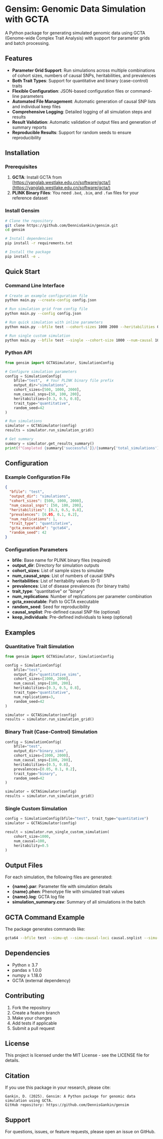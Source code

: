 # Gensim: Genomic Data Simulation with GCTA

A Python package for generating simulated genomic data using GCTA (Genome-wide Complex Trait Analysis) with support for parameter grids and batch processing.

## Features

- **Parameter Grid Support**: Run simulations across multiple combinations of cohort sizes, numbers of causal SNPs, heritabilities, and prevalences
- **Both Trait Types**: Support for quantitative and binary (case-control) traits
- **Flexible Configuration**: JSON-based configuration files or command-line parameters
- **Automated File Management**: Automatic generation of causal SNP lists and individual keep files
- **Comprehensive Logging**: Detailed logging of all simulation steps and results
- **Result Validation**: Automatic validation of output files and generation of summary reports
- **Reproducible Results**: Support for random seeds to ensure reproducibility

## Installation

### Prerequisites

1. **GCTA**: Install GCTA from [https://yanglab.westlake.edu.cn/software/gcta/](https://yanglab.westlake.edu.cn/software/gcta/)
2. **PLINK Binary Files**: You need `.bed`, `.bim`, and `.fam` files for your reference dataset

### Install Gensim

```bash
# Clone the repository
git clone https://github.com/DennisGankin/gensim.git
cd gensim

# Install dependencies
pip install -r requirements.txt

# Install the package
pip install -e .
```

## Quick Start

### Command Line Interface

```bash
# Create an example configuration file
python main.py --create-config config.json

# Run simulation grid from config file
python main.py --config config.json

# Run quick simulation with inline parameters
python main.py --bfile test --cohort-sizes 1000 2000 --heritabilities 0.5 0.8

# Run single custom simulation
python main.py --bfile test --single --cohort-size 1000 --num-causal 100 --heritability 0.5
```

### Python API

```python
from gensim import GCTASimulator, SimulationConfig

# Configure simulation parameters
config = SimulationConfig(
    bfile="test",  # Your PLINK binary file prefix
    output_dir="simulations",
    cohort_sizes=[500, 1000, 2000],
    num_causal_snps=[50, 100, 200],
    heritabilities=[0.3, 0.5, 0.8],
    trait_type="quantitative",
    random_seed=42
)

# Run simulations
simulator = GCTASimulator(config)
results = simulator.run_simulation_grid()

# Get summary
summary = simulator.get_results_summary()
print(f"Completed {summary['successful']}/{summary['total_simulations']} simulations")
```

## Configuration

### Example Configuration File

```json
{
  "bfile": "test",
  "output_dir": "simulations",
  "cohort_sizes": [500, 1000, 2000],
  "num_causal_snps": [50, 100, 200],
  "heritabilities": [0.3, 0.5, 0.8],
  "prevalences": [0.05, 0.1, 0.2],
  "num_replications": 1,
  "trait_type": "quantitative",
  "gcta_executable": "gcta64",
  "random_seed": 42
}
```

### Configuration Parameters

- **bfile**: Base name for PLINK binary files (required)
- **output_dir**: Directory for simulation outputs
- **cohort_sizes**: List of sample sizes to simulate
- **num_causal_snps**: List of numbers of causal SNPs
- **heritabilities**: List of heritability values (0-1)
- **prevalences**: List of disease prevalences (for binary traits)
- **trait_type**: "quantitative" or "binary"
- **num_replications**: Number of replications per parameter combination
- **gcta_executable**: Path to GCTA executable
- **random_seed**: Seed for reproducibility
- **causal_snplist**: Pre-defined causal SNP file (optional)
- **keep_individuals**: Pre-defined individuals to keep (optional)

## Examples

### Quantitative Trait Simulation

```python
from gensim import GCTASimulator, SimulationConfig

config = SimulationConfig(
    bfile="test",
    output_dir="quantitative_sims",
    cohort_sizes=[1000, 2000],
    num_causal_snps=[100, 200],
    heritabilities=[0.3, 0.5, 0.8],
    trait_type="quantitative",
    num_replications=3,
    random_seed=42
)

simulator = GCTASimulator(config)
results = simulator.run_simulation_grid()
```

### Binary Trait (Case-Control) Simulation

```python
config = SimulationConfig(
    bfile="test",
    output_dir="binary_sims",
    cohort_sizes=[1000, 2000],
    num_causal_snps=[100, 200],
    heritabilities=[0.5, 0.8],
    prevalences=[0.05, 0.1, 0.2],
    trait_type="binary",
    random_seed=42
)

simulator = GCTASimulator(config)
results = simulator.run_simulation_grid()
```

### Single Custom Simulation

```python
config = SimulationConfig(bfile="test", trait_type="quantitative")
simulator = GCTASimulator(config)

result = simulator.run_single_custom_simulation(
    cohort_size=1000,
    num_causal=100,
    heritability=0.5
)
```

## Output Files

For each simulation, the following files are generated:

- **{name}.par**: Parameter file with simulation details
- **{name}.phen**: Phenotype file with simulated trait values
- **{name}.log**: GCTA log file
- **simulation_summary.csv**: Summary of all simulations in the batch

## GCTA Command Example

The package generates commands like:

```bash
gcta64 --bfile test --simu-qt --simu-causal-loci causal.snplist --simu-hsq 0.5 --simu-rep 3 --keep test.indi.list --out test
```

## Dependencies

- Python ≥ 3.7
- pandas ≥ 1.0.0
- numpy ≥ 1.18.0
- GCTA (external dependency)

## Contributing

1. Fork the repository
2. Create a feature branch
3. Make your changes
4. Add tests if applicable
5. Submit a pull request

## License

This project is licensed under the MIT License - see the LICENSE file for details.

## Citation

If you use this package in your research, please cite:

```
Gankin, D. (2025). Gensim: A Python package for genomic data simulation using GCTA. 
GitHub repository: https://github.com/DennisGankin/gensim
```

## Support

For questions, issues, or feature requests, please open an issue on GitHub.
